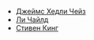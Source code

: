 * [Джеймс Хедли Чейз](/books/foreign_detective/Джеймс%20Хедли%20Чейз)
* [Ли Чайлд](/books/foreign_detective/Ли%20Чайлд)
* [Стивен Кинг](/books/foreign_detective/Стивен%20Кинг)